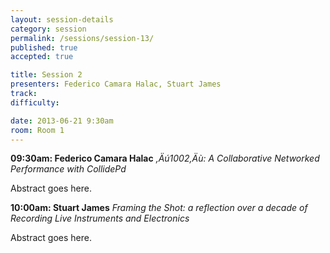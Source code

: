 ```yaml
---
layout: session-details
category: session
permalink: /sessions/session-13/
published: true
accepted: true

title: Session 2
presenters: Federico Camara Halac, Stuart James
track:
difficulty:

date: 2013-06-21 9:30am
room: Room 1
---
```


**09:30am: Federico Camara Halac**
_,Äú1002,Äù: A Collaborative Networked Performance with CollidePd_

Abstract goes here.

**10:00am: Stuart James**
_Framing the Shot: a reflection over a decade of Recording Live Instruments and Electronics_

Abstract goes here.
